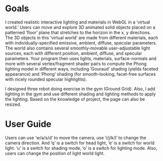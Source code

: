 # Goals
I created realistic interactive lighting and materials in WebGL in a ‘virtual world.’ Users can move and explore 3D animated solid objects placed on a patterned ‘floor’ plane that stretches to the horizon in the x, y directions. The 3D objects in this ‘virtual world’ are made from different materials, each with individually-specified emissive, ambient, diffuse, specular parameters. The world also contains several smoothly-movable user-adjustable light sources, each with different position, ambient, diffuse, and specular parameters. Your program then uses lights, materials, surface-normals and more with several vertex/fragment shader pairs to compute the Phong lighting model in different ways, including ‘Gouraud’ shading (yields faceted appearance) and ‘Phong’ shading (for smooth-looking, facet-free surfaces with nicely rounded specular highlights).

I designed three robot doing exercise in the gym (Ground Grid). Also, I add lighting in the gym and use different shading and lighting methods to apply the lighting. Based on the knowledge of project, the page can also be resized.


# User Guide
Users can use ‘w/a/s/d’ to move the camera, use ‘i/j/k/l’ to change the camera direction. And ‘q’ is a switch for head light, ‘e’ is a switch for world light. ‘u’ is a switch for shading mode, ‘o’ is a switch for lighting mode. Also, users can change the position of light world light.
